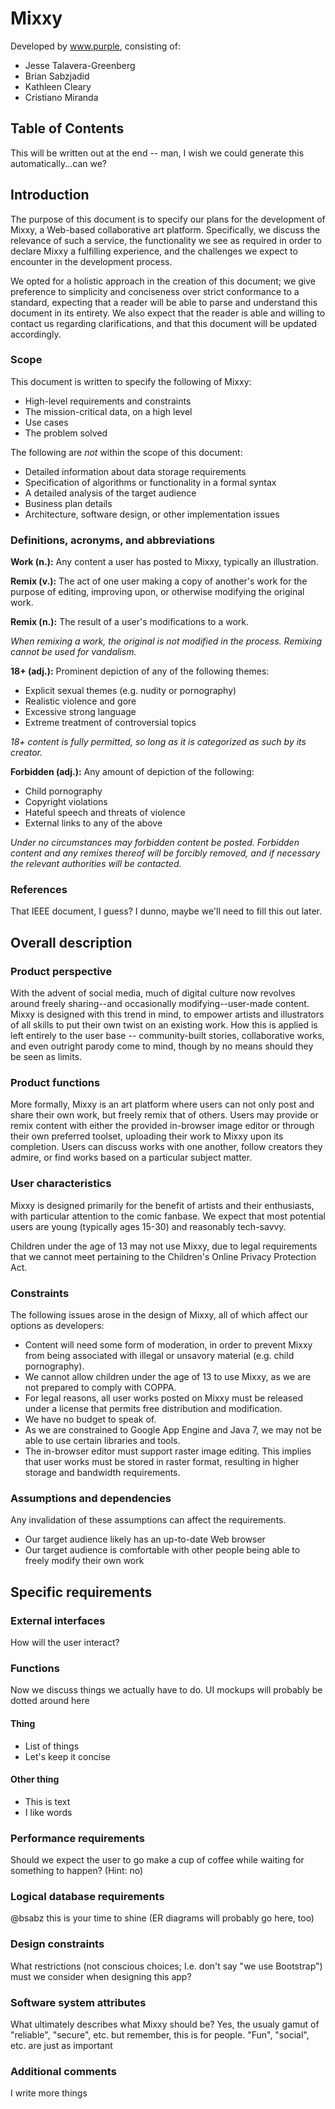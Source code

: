 # Mixxy

Developed by www.purple, consisting of:

- Jesse Talavera-Greenberg
- Brian Sabzjadid
- Kathleen Cleary
- Cristiano Miranda

## Table of Contents

This will be written out at the end -- man, I wish we could generate this automatically...can we?

## Introduction

The purpose of this document is to specify our plans for the development of Mixxy, a Web-based collaborative art platform.  Specifically, we discuss the relevance of such a service, the functionality we see as required in order to declare Mixxy a fulfilling experience, and the challenges we expect to encounter in the development process.

We opted for a holistic approach in the creation of this document; we give preference to simplicity and conciseness over strict conformance to a standard, expecting that a reader will be able to parse and understand this document in its entirety.  We also expect that the reader is able and willing to contact us regarding clarifications, and that this document will be updated accordingly.

### Scope

This document is written to specify the following of Mixxy:

- High-level requirements and constraints
- The mission-critical data, on a high level
- Use cases
- The problem solved

The following are *not* within the scope of this document:

- Detailed information about data storage requirements
- Specification of algorithms or functionality in a formal syntax
- A detailed analysis of the target audience
- Business plan details
- Architecture, software design, or other implementation issues

### Definitions, acronyms, and abbreviations

**Work (n.):** Any content a user has posted to Mixxy, typically an illustration.

**Remix (v.):** The act of one user making a copy of another's work for the purpose of editing, improving upon, or otherwise modifying the original work.

**Remix (n.):** The result of a user's modifications to a work.

*When remixing a work, the original is not modified in the process.  Remixing cannot be used for vandalism.*

**18+ (adj.):** Prominent depiction of any of the following themes:

  - Explicit sexual themes (e.g. nudity or pornography)
  - Realistic violence and gore
  - Excessive strong language
  - Extreme treatment of controversial topics

*18+ content is fully permitted, so long as it is categorized as such by its creator.*

**Forbidden (adj.):** Any amount of depiction of the following:

  - Child pornography
  - Copyright violations
  - Hateful speech and threats of violence
  - External links to any of the above

*Under no circumstances may forbidden content be posted.  Forbidden content and any remixes thereof will be forcibly removed, and if necessary the relevant authorities will be contacted.*

### References

That IEEE document, I guess?  I dunno, maybe we'll need to fill this out later.

## Overall description

### Product perspective

With the advent of social media, much of digital culture now revolves around freely sharing--and occasionally modifying--user-made content.  Mixxy is designed with this trend in mind, to empower artists and illustrators of all skills to put their own twist on an existing work.  How this is applied is left entirely to the user base -- community-built stories, collaborative works, and even outright parody come to mind, though by no means should they be seen as limits.

### Product functions

More formally, Mixxy is an art platform where users can not only post and share their own work, but freely remix that of others.  Users may provide or remix content with either the provided in-browser image editor or through their own preferred toolset, uploading their work to Mixxy upon its completion.  Users can discuss works with one another, follow creators they admire, or find works based on a particular subject matter.

### User characteristics

Mixxy is designed primarily for the benefit of artists and their enthusiasts, with particular attention to the comic fanbase.  We expect that most potential users are young (typically ages 15-30) and reasonably tech-savvy.

Children under the age of 13 may not use Mixxy, due to legal requirements that we cannot meet pertaining to the Children's Online Privacy Protection Act.

### Constraints

The following issues arose in the design of Mixxy, all of which affect our options as developers:

- Content will need some form of moderation, in order to prevent Mixxy from being associated with illegal or unsavory material (e.g. child pornography).
- We cannot allow children under the age of 13 to use Mixxy, as we are not prepared to comply with COPPA.
- For legal reasons, all user works posted on Mixxy must be released under a license that permits free distribution and modification.
- We have no budget to speak of.
- As we are constrained to Google App Engine and Java 7, we may not be able to use certain libraries and tools.
- The in-browser editor must support raster image editing.  This implies that user works must be stored in raster format, resulting in higher storage and bandwidth requirements.

### Assumptions and dependencies

Any invalidation of these assumptions can affect the requirements.

- Our target audience likely has an up-to-date Web browser
- Our target audience is comfortable with other people being able to freely modify their own work

## Specific requirements

### External interfaces

How will the user interact?

### Functions

Now we discuss things we actually have to do.  UI mockups will probably be dotted around here

#### Thing
  - List of things
  - Let's keep it concise

#### Other thing
  - This is text
  - I like words

### Performance requirements

Should we expect the user to go make a cup of coffee while waiting for something to happen?  (Hint: no)

### Logical database requirements

@bsabz this is your time to shine (ER diagrams will probably go here, too)

### Design constraints

What restrictions (not conscious choices; I.e. don't say "we use Bootstrap") must we consider when designing this app?

### Software system attributes

What ultimately describes what Mixxy should be?  Yes, the usualy gamut of "reliable", "secure", etc. but remember, this is for people.  "Fun", "social", etc. are just as important

### Additional comments

I write more things
